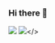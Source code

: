 ### Hi there 👋

<a href="https://wakatime.com"><img src="https://wakatime.com/share/@hchtlz/53b78bef-0356-43a5-8209-41a3e67a0557.png" /></a>
<a><img src="https://wakatime.com/share/@hchtlz/31a2e027-fda9-4b3b-a5d8-26e55440a983.svg"></>

<!--
**hchtlz/hchtlz** is a ✨ _special_ ✨ repository because its `README.md` (this file) appears on your GitHub profile.

Here are some ideas to get you started:

- 🔭 I’m currently working on ...
- 🌱 I’m currently learning ...
- 👯 I’m looking to collaborate on ...
- 🤔 I’m looking for help with ...
- 💬 Ask me about ...
- 📫 How to reach me: ...
- 😄 Pronouns: ...
- ⚡ Fun fact: ...
-->
